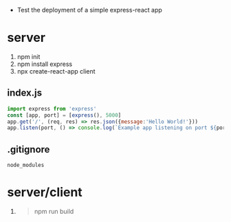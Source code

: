 
* Test the deployment of a simple express-react app

# server
1. npm init
2. npm install express
3. npx create-react-app client

## index.js
```javascript
import express from 'express'
const [app, port] = [express(), 5000]
app.get('/', (req, res) => res.json({message:'Hello World!'}))
app.listen(port, () => console.log(`Example app listening on port ${port}`))
```

## .gitignore
```
node_modules
```


# server/client
1. >npm run build
